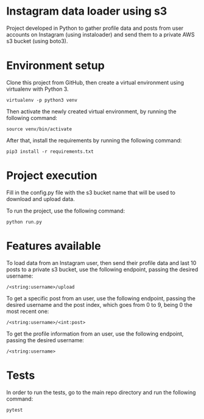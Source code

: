 # Instagram data loader using s3

Project developed in Python to gather profile data and posts from user accounts on Instagram (using instaloader) and 
send them to a private AWS s3 bucket (using boto3).

# Environment setup

Clone this project from GitHub, then create a virtual environment using virtualenv with Python 3. 

`virtualenv -p python3 venv`

Then activate the newly created virtual environment, by running the following command:

`source venv/bin/activate`

After that, install the requirements by running the following command:

`pip3 install -r requirements.txt`

# Project execution

Fill in the config.py file with the s3 bucket name that will be used to download and upload data. 

To run the project, use the following command:

`python run.py`

# Features available

To load data from an Instagram user, then send their profile data and last 10 posts to a private s3 bucket, use the following endpoint, passing the desired username:

`/<string:username>/upload`

To get a specific post from an user, use the following endpoint, passing the desired username and the post index, which goes from 0 to 9, being 0 the most recent one:

`/<string:username>/<int:post>`

To get the profile information from an user, use the following endpoint, passing the desired username:

`/<string:username>`

# Tests

In order to run the tests, go to the main repo directory and run the following command:

`pytest`